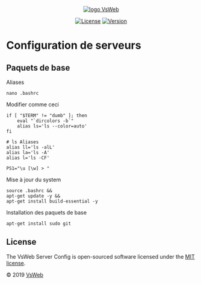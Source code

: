 <p align="center">
    <a href="https://vsweb.be"><img src="https://vsweb.be/userfiles/images/14548837631453228685logo.png" alt="logo VsWeb"></a>
</p>

<p align="center">
    <a href="https://opensource.org/licenses/MIT" target="_blank"><img src="https://img.shields.io/badge/License-MIT-yellow.svg" alt="License"></a>
    <a href="https://github.com/jul6art/symfony-skeleton" target="_blank"><img src="https://img.shields.io/static/v1?label=stable&message=v1&color=success" alt="Version"></a>
</p>

Configuration de serveurs
=========================
Paquets de base
---------------

Aliases

```console
nano .bashrc
```
    
Modifier comme ceci

```console
if [ "$TERM" != "dumb" ]; then
    eval "`dircolors -b`"
    alias ls='ls --color=auto'
fi

# ls Aliases
alias ll='ls -alL'
alias la='ls -A'
alias l='ls -CF'

PS1="\u [\w] > "
```

Mise à jour du system
  
```console
source .bashrc && 
apt-get update -y &&
apt-get install build-essential -y
```  
    
Installation des paquets de base

```console
apt-get install sudo git
```
   

License
-------

The VsWeb Server Config is open-sourced software licensed under the [MIT license](https://opensource.org/licenses/MIT).

&copy; 2019 [VsWeb](https://vsweb.be) 

















